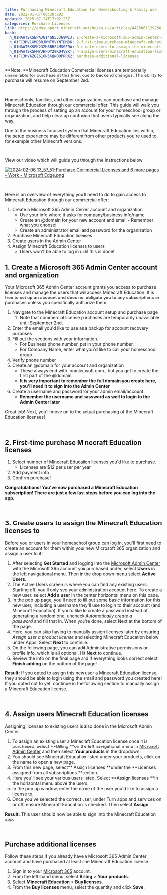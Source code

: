 ```yaml
---
title: Purchasing Minecraft Education for Homeschooling & Family use
date: 2022-01-07T00:20:29Z
updated: 2025-07-24T17:02:25Z
categories: Purchase Licenses
link: https://edusupport.minecraft.net/hc/en-us/articles/4415061129236-Purchasing-Minecraft-Education-for-Homeschooling-Family-use
hash:
  h_01HAATSKSEPAJG14GN5J369W1J: 1-create-a-microsoft-365-admin-center-account-and-organization
  h_01FC3MV1XMD3RJWNTMVYNTDM36: 2-first-time-purchase-minecraft-education-licenses
  h_01HAATSKSFK232H6BHF4MSGF9A: 3-create-users-to-assign-the-minecraft-education-licenses-to
  h_01HAATSKSFMYJHFDY29KQ4V8KT: 4-assign-users-minecraft-education-licenses
  h_01FC3MVAZGZ616N5KQN00PRRX2: purchase-additional-licenses
---
```


**Note: **Minecraft Education Commercial licenses are temporarily unavailable for purchase at this time, due to backend changes. The ability to purchase will resume on September 2nd. 

 

Homeschools, families, and other organizations can purchase and manage Minecraft Education through our commercial offer. This guide will walk you through the process of setting up an account for your homeschool group or organization, and help clear up confusion that users typically see along the way.

Due to the business focused system that Minecraft Education lies within, the setup experience may be different from other products you're used to, for example other Minecraft versions. 

 

View our video which will guide you through the instructions below

[![2024-02-06 13_57_51-Purchase Commercial Licenses and 6 more pages - Work - Microsoft​ Edge.png](https://edusupport.minecraft.net/hc/article_attachments/23509056392724)](https://www.youtube.com/watch?v=0GF2PZajxVk)

 

Here is an overview of everything you'll need to do to gain access to Minecraft Education through our commercial offer:

1.  Create a Microsoft 365 Admin Center account and organization
    - Use your info where it asks for company/business info/name
    - Create an @domain for your new account and email - Remember what you choose!
    - Create an administrator email and password for the organization 
2.  Purchase Minecraft Education licenses
3.  Create users in the Admin Center 
4.  Assign Minecraft Education licenses to users
    - Users won't be able to log in until this is done!

## 1. Create a Microsoft 365 Admin Center account and organization

Your Microsoft 365 Admin Center account grants you access to purchase licenses and manage the users that will access Minecraft Education. It is free to set up an account and does not obligate you to any subscriptions or purchases unless you specifically authorize them.

1.  Navigate to the Minecraft Education account setup and purchase page 
    1.  Note that commercial license purchases are temporarily unavailable until September 2nd. 
2.  Enter the email you'd like to use as a backup for account recovery purposes
3.  Fill out the sections with your information.
    - For Business phone number, put in your phone number. 
    - For Company Name, enter what you'd like to call your homeschool group
4.  Verify phone number 
5.  Create an @domain for your account and organization
    - These always end with .onmicrosoft.com , but you get to create the first part of the @domain
    - **It is very important to remember the full domain you create here, you'll need it to sign into the Admin Center**
6.  Create a username and password for your admin email/account. 
    - **Remember the username and password as well to login to the Admin Center later**

Great job! Next, you'll move on to the actual purchasing of the Minecraft Education licenses!

 

## 2. First-time purchase Minecraft Education licenses

1.  Select number of Minecraft Education licenses you'd like to purchase. 
    - Licenses are \$12 per user per year
2.  Add payment info
3.  Confirm purchase!

**Congratulations! You've now purchased a Minecraft Education subscription! There are just a few last steps before you can log into the app.**

 

## 3. Create users to assign the Minecraft Education licenses to

Before you or users in your homeschool group can log in, you'll first need to create an account for them within your new Microsoft 365 organization and assign a user to it! 

1.  After selecting **Get Started** and logging into the [Microsoft Admin Center](https://admin.microsoft.com/) with the Microsoft 365 account you purchased under, select **Users** in the left navigational menu. Then in the drop down menu select **Active Users**.  
2.  The Active Users screen is where you can find any existing users. Starting off, you'll only see your administration account here. To create a new user, select **Add a user** in the center horizontal menu on this page.
3.  In the pop up page, you'll need to fill out some basic information for this new user, including a username they'll use to login to their account (and Minecraft Education). If you'd like to create a password instead of generating a random one, uncheck *Automatically create a password* and fill that in. When you're done, select Next at the bottom of the page. 
4.  Here, you can skip having to manually assign licenses later by ensuring *Assign user a product license* and selecting Minecraft Education below under Apps. Select **Next** to continue.
5.  On the following page, you can add Administrative permissions or profile info, which is all optional. Hit **Next** to continue.  
6.  Review the info on the final page and if everything looks correct select **Finish adding** on the bottom of the page!

**Result:** If you opted to assign this new user a Minecraft Education license, they should be able to login using the email and password you created here! If you opted not to yet, continue in the following section to manually assign a Minecraft Education license.  

 

## 4. Assign users Minecraft Education licenses

Assigning licenses to existing users is also done in the Microsoft Admin Center.

1.  To assign an existing user a Minecraft Education license once it is purchased, select **Billing **on the left navigational menu in [Microsoft Admin Center](https://admin.microsoft.com/) and then select **Your products** in the dropdown.
2.  You should see Minecraft Education listed under your products, click on the name to open a new page.
3.  From this new page, select** Assign licenses **under the **Licenses assigned from all subscriptions **section.  
4.  Here you'll see your various users listed. Select **Assign licenses **in the horizontal menu above the users.
5.  In the pop up window, enter the name of the user you'd like to assign a license to.
6.  Once you've selected the correct user, under Turn apps and services on or off, ensure Minecraft Education is checked. Then select **Assign**.

**Result:** This user should now be able to sign into the Minecraft Education app.  

 

## Purchase additional licenses

Follow these steps if you already have a Microsoft 365 Admin Center account and have purchased at least one Minecraft Education license.

1.  Sign in to your [Microsoft 365](https://admin.microsoft.com/) account.
2.  From the left-hand menu, select **Billing** \> **Your products**.
3.  Select **Minecraft Education** \> **Buy licenses**.
4.  From the **Buy licenses** menu, select the quantity and click **Save**.
